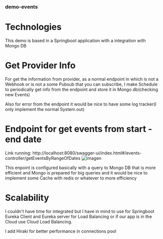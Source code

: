 ### demo-events

# Technologies
This demo is based in a Springboot application with a integration with Mongo DB

# Get Provider Info
For get the information from provider, as a normal endpoint in which is not a Webhook or is not a some Pubsub that you can subscribe,
I make Schedule to periodically get info from the endpoint and store it in Mongo db(checking new Events)

Also for error from the endpoint it would be nice to have some log tracker(I only implement the normal System.out)

# Endpoint for get events from start -end date
 Link running: http://localhost:8080/swagger-ui/index.html#/events-controller/getEventsByRangeOfDates
 ![imagen](https://github.com/user-attachments/assets/bed4ed3a-7d2c-489d-96b4-3ebf8394be90)

This enpoint is configured basically with a query to Mongo DB that is more efficient and Mongo is prepared for big queries
and it would be nice to implement some Cache with redis or whatever to more efficiency

# Scalability
I couldn't have time for integrated but I have in mind to use for Springboot Eureka Client and Eureka server for Load Balancing
or if our app is in the Cloud use Cloud Load Balancing.

I add Hiraki for better performance in connections pool
